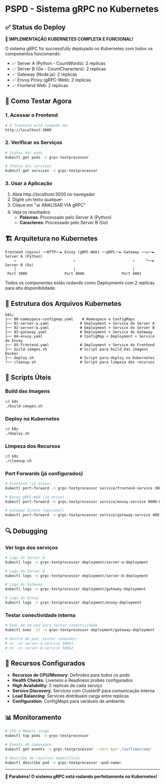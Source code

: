 # PSPD - Sistema gRPC no Kubernetes

## ✅ Status do Deploy

**🎉 IMPLEMENTAÇÃO KUBERNETES COMPLETA E FUNCIONAL!**

O sistema gRPC foi successfully deployado no Kubernetes com todos os componentes funcionando:

- ✅ Server A (Python - CountWords): 2 replicas 
- ✅ Server B (Go - CountCharacters): 2 replicas
- ✅ Gateway (Node.js): 2 replicas 
- ✅ Envoy Proxy (gRPC-Web): 2 replicas
- ✅ Frontend Web: 2 replicas

## 🚀 Como Testar Agora

### 1. Acessar o Frontend
```bash
# O frontend está rodando em:
http://localhost:3000
```

### 2. Verificar os Serviços
```bash
# Status dos pods
kubectl get pods -n grpc-textprocessor

# Status dos services
kubectl get services -n grpc-textprocessor
```

### 3. Usar a Aplicação
1. Abra http://localhost:3000 no navegador
2. Digite um texto qualquer
3. Clique em "📊 ANALISAR VIA gRPC"
4. Veja os resultados:
   - **Palavras**: Processado pelo Server A (Python)
   - **Caracteres**: Processado pelo Server B (Go)

## 🏗️ Arquitetura no Kubernetes

```
Frontend (nginx) ──HTTP──► Envoy (gRPC-Web) ──gRPC──► Gateway ──┬──► Server A (Python)
    ↑                          ↑                          ↑     └──► Server B (Go)
    │                          │                          │
 Port 3000                 Port 8080                 Port 4001
```

Todos os componentes estão rodando como Deployments com 2 replicas para alta disponibilidade.

## 📁 Estrutura dos Arquivos Kubernetes

```
k8s/
├── 00-namespace-configmap.yaml    # Namespace e ConfigMaps
├── 01-server-a.yaml              # Deployment + Service do Server A
├── 02-server-b.yaml              # Deployment + Service do Server B  
├── 03-gateway.yaml               # Deployment + Service do Gateway
├── 04-envoy.yaml                 # ConfigMap + Deployment + Service do Envoy
├── 05-frontend.yaml              # Deployment + Service do Frontend
├── build-images.sh               # Script para build das imagens Docker
├── deploy.sh                     # Script para deploy no Kubernetes
└── cleanup.sh                    # Script para limpeza dos recursos
```

## 🔧 Scripts Úteis

### Build das Imagens
```bash
cd k8s
./build-images.sh
```

### Deploy no Kubernetes
```bash
cd k8s  
./deploy.sh
```

### Limpeza dos Recursos
```bash
cd k8s
./cleanup.sh
```

### Port Forwards (já configurados)
```bash
# Frontend (já ativo)
kubectl port-forward -n grpc-textprocessor service/frontend-service 3000:80 &

# Envoy gRPC-Web (já ativo) 
kubectl port-forward -n grpc-textprocessor service/envoy-service 8080:8080 &

# Gateway direto (opcional)
kubectl port-forward -n grpc-textprocessor service/gateway-service 4001:4001 &
```

## 🔍 Debugging

### Ver logs dos serviços
```bash
# Logs do Server A
kubectl logs -n grpc-textprocessor deployment/server-a-deployment

# Logs do Server B  
kubectl logs -n grpc-textprocessor deployment/server-b-deployment

# Logs do Gateway
kubectl logs -n grpc-textprocessor deployment/gateway-deployment

# Logs do Envoy
kubectl logs -n grpc-textprocessor deployment/envoy-deployment
```

### Testar conectividade interna
```bash
# Exec em um pod para testar conectividade
kubectl exec -it -n grpc-textprocessor deployment/gateway-deployment -- sh

# Dentro do pod, testar conexões:
# nc -zv server-a-service 50051
# nc -zv server-b-service 50052
```

## 🎯 Recursos Configurados

- **Recursos de CPU/Memory**: Definidos para todos os pods
- **Health Checks**: Liveness e Readiness probes configurados
- **High Availability**: 2 replicas de cada serviço
- **Service Discovery**: Services com ClusterIP para comunicação interna
- **Load Balancing**: Services distribuem carga entre replicas
- **Configuration**: ConfigMaps para variáveis de ambiente

## 📊 Monitoramento

```bash
# CPU e Memory usage
kubectl top pods -n grpc-textprocessor

# Events do namespace
kubectl get events -n grpc-textprocessor --sort-by='.lastTimestamp'

# Describe de recursos específicos
kubectl describe pod -n grpc-textprocessor <pod-name>
```

---

**🎉 Parabéns! O sistema gRPC está rodando perfeitamente no Kubernetes!**
